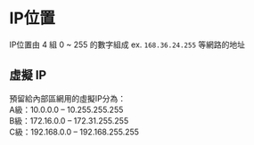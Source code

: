 # IP位置
IP位置由 4 組 0 ~ 255 的數字組成
ex. `168.36.24.255`
等網路的地址


## 虛擬 IP
預留給內部區網用的虛擬IP分為：  
A級：10.0.0.0 – 10.255.255.255  
B級：172.16.0.0 – 172.31.255.255  
C級：192.168.0.0 – 192.168.255.255
